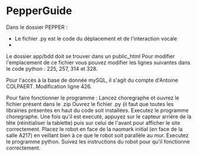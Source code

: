# PepperGuide

Dans le dossier PEPPER :
 - Le fichier .py est le code du déplacement et de l'interaction vocale
 - 



Le dossier app/bdd doit se trouver dans un public_html
Pour modifier l'emplacement de ce fichier vous pouvez modifier les lignes suivantes dans le code python : 225, 257, 314 et 328.

Pour l'accès à la base de donnée mySQL, il s'agit du compte d'Antoine COLPAERT. Modification ligne 426.

Pour faire fonctionner le programme :
Lancez choregraphe et ouvrez le fichier présent dans le .zip
Ouvrez le fichier .py (il faut que toutes les librairies présentes en haut du code soit installées.
Executez le programme choregraphe.
Une fois qu'il est executé, appuyez sur le capteur arrière de la tête (réinitialiser la tablette) puis sur celui de l'avant pour afficher le site correctement.
Placez le robot en face de la naomark initial (en face de la salle A217) en veillant bien à ce que le robot soit parallèle au mur.
Executez le programme python.
Suivez les instructions du robot pour qu'il fonctionne correctement.
